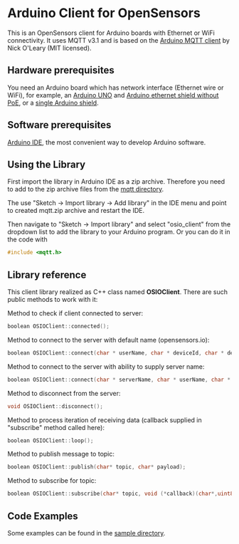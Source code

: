 # Arduino Client for OpenSensors

This is an OpenSensors client for Arduino boards with Ethernet or WiFi connectivity. It uses MQTT v3.1 and is based
on the [Arduino MQTT client](http://knolleary.net/arduino-client-for-mqtt/) by Nick O'Leary (MIT licensed).

## Hardware prerequisites

You need an Arduino board which has network interface (Ethernet wire or WiFi), for example, an [Arduino UNO](http://arduino.cc/en/Main/arduinoBoardUno) and [Arduino ethernet shield without PoE](http://store.arduino.cc/product/A000072), or a [single Arduino shield](http://arduino.cc/en/Main/ArduinoEthernetShield).

## Software prerequisites

[Arduino IDE](http://arduino.cc/en/main/software), the most convenient way to develop Arduino software.

## Using the Library

First import the library in Arduino IDE as a zip archive. Therefore you need
to add to the zip archive files from the [mqtt directory](./osio_client).

The use "Sketch -> Import library -> Add library" in the IDE menu and point to created mqtt.zip archive
and restart the IDE. 

Then navigate to "Sketch -> Import library" and select "osio_client" from the dropdown list to add
the library to your Arduino program. Or you can do it in the code with

``` c
#include <mqtt.h>
```

## Library reference

This client library realized as C++ class named **OSIOClient**. There are such public methods to work with it:

Method to check if client connected to server:

``` c
boolean OSIOClient::connected();
```

Method to connect to the server with default name (opensensors.io):

``` c
boolean OSIOClient::connect(char * userName, char * deviceId, char * devicePassword);
```

Method to connect to the server with ability to supply server name:

``` c
boolean OSIOClient::connect(char * serverName, char * userName, char * deviceId, char * devicePassword);
```

Method to disconnect from the server:

``` c
void OSIOClient::disconnect();
```

Method to process iteration of receiving data (callback supplied in "subscribe" method called here):

``` c
boolean OSIOClient::loop();
```

Method to publish message to topic:

``` c
boolean OSIOClient::publish(char* topic, char* payload);
```

Method to subscribe for topic:

``` c
boolean OSIOClient::subscribe(char* topic, void (*callback)(char*,uint8_t*,unsigned int));
```

## Code Examples

Some examples can be found in the [sample directory](./sample).
